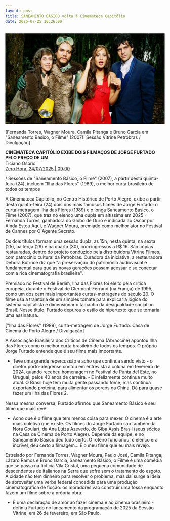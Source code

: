 ```yaml
---
layout: post
title: SANEAMENTO BÁSICO volta à Cinemateca Capitólio
date: 2025-07-25 10:26:00
---
```

![](/uploads/sbof-quarteto.jpg)

\[Fernanda Torres, Wagner Moura, Camila Pitanga e Bruno Garcia em "Saneamento Básico, o Filme" (2007). Sessão Vitrine Petrobras / Divulgação]

**CINEMATECA CAPITÓLIO EXIBE DOIS FILMAÇOS DE JORGE FURTADO PELO PREÇO DE UM**\
Ticiano Osório\
[Zero Hora, 24/07/2025 | 09:00](https://gauchazh.clicrbs.com.br/colunistas/ticiano-osorio/noticia/2025/07/cinemateca-capitolio-exibe-dois-filmacos-de-jorge-furtado-pelo-preco-de-um-cmdhcbuhg00a1014xo6knm3id.html)

[](https://gauchazh.clicrbs.com.br/colunistas/ticiano-osorio/noticia/2025/07/cinemateca-capitolio-exibe-dois-filmacos-de-jorge-furtado-pelo-preco-de-um-cmdhcbuhg00a1014xo6knm3id.html)/ Sessões de "Saneamento Básico, o Filme" (2007), a partir desta quinta-feira (24), incluem "Ilha das Flores" (1989), o melhor curta brasileiro de todos os tempos

A Cinemateca Capitólio, no Centro Histórico de Porto Alegre, exibe a partir desta quinta-feira (24) dois dos mais famosos filmes de Jorge Furtado: o curta-metragem Ilha das Flores (1989) e o longa Saneamento Básico, o Filme (2007), que traz no elenco uma dupla em altíssima em 2025 - Fernanda Torres, ganhadora do Globo de Ouro e indicada ao Oscar por Ainda Estou Aqui, e Wagner Moura, premiado como melhor ator no Festival de Cannes por O Agente Secreto.

Os dois títulos formam uma sessão dupla, às 15h, nesta quinta, na sexta (25), na terça (29) e na quarta (30), com ingressos a R$ 16. São cópias restauradas, dentro do projeto conduzido pela distribuidora Vitrine Filmes, com patrocínio cultural da Petrobras. Curadora da iniciativa, a restauradora Débora Butruce diz que "a preservação do patrimônio audiovisual é fundamental para que as novas gerações possam acessar e se conectar com a rica cinematografia brasileira".

Premiado no Festival de Berlim, Ilha das Flores foi eleito pela crítica europeia, durante o Festival de Clermont-Ferrand (na França) de 1995, como um dos cem mais importantes curtas-metragens do século 20. O filme usa a trajetória de um simples tomate para explicar a lógica do sistema capitalista e dimensionar o tamanho da desigualdade social no Brasil. Nesse título, Furtado depurou o estilo de hipertexto que se tornaria uma assinatura.

\["Ilha das Flores" (1989), curta-metragem de Jorge Furtado. Casa de Cinema de Porto Alegre / Divulgação]

A Associação Brasileira dos Críticos de Cinema (Abraccine) apontou Ilha das Flores como o melhor curta brasileiro de todos os tempos. O próprio Jorge Furtado entende que é seu filme mais importante.

* Teve uma grande repercussão e acho que continua sendo visto - o diretor porto-alegrense contou em entrevista à coluna em fevereiro de 2024, quando recebeu homenagem no Festival de Punta del Este, no Uruguai, pelos 40 anos de carreira. - E infelizmente continua muito atual. O Brasil hoje tem muita gente passando fome, mas continua exportando proteína, para alimentar os porcos da China. Dá para quase fazer um Ilha das Flores 2.

Nessa mesma conversa, Furtado afirmou que Saneamento Básico é seu filme que mais revê:

* Acho que é o filme que tem menos coisa para mexer. O cinema é a arte mais coletiva que existe. Os filmes do Jorge Furtado são também da Nora Goulart, da Ana Luiza Azevedo, do Giba Assis Brasil (seus sócios na Casa de Cinema de Porto Alegre). Depende da equipe, e no Saneamento Básico deu tudo certo. O roteiro funcionou, o elenco era incrível, deu certo a filmagem... É o meu filme que eu mais revejo.

Estrelado por Fernanda Torres, Wagner Moura, Paulo José, Camila Pitanga, Lázaro Ramos e Bruno Garcia, Saneamento Básico, o Filme é uma comédia que se passa na fictícia Vila Cristal, uma pequena comunidade de descendentes de italianos na Serra que sofre sem o tratamento do esgoto. A cidade não tem dinheiro para resolver o problema, mas daí surge a ideia de aproveitar uma verba federal concedida para uma produção cinematográfica de ficção: os moradores vão construir uma fossa enquanto fazem um filme sobre a própria obra.

* É uma declaração de amor ao fazer cinema e ao cinema brasileiro - definiu Furtado no lançamento da programação de 2025 da Sessão Vitrine, em 26 de fevereiro, em São Paulo.
